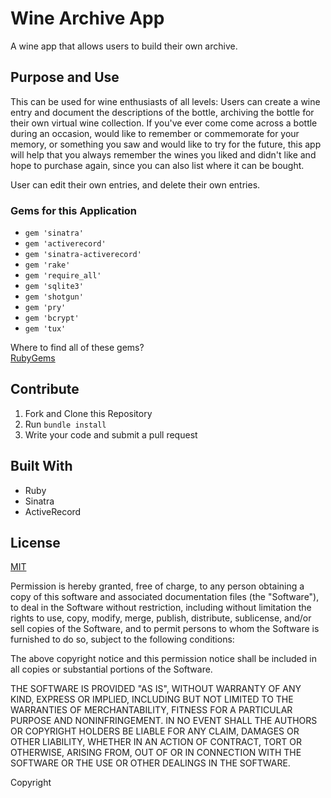 # Wine Archive App

A wine app that allows users to build their own archive.

## Purpose and Use

This can be used for wine enthusiasts of all levels: Users can create a wine entry and document the descriptions of the bottle, archiving the bottle for their own virtual wine collection. If you've ever come come across a bottle during an occasion, would like to remember or commemorate for your memory, or something you saw and would like to try for the future, this app will help that you always remember the wines you liked and didn't like and hope to purchase again, since you can also list where it can be bought.

User can edit their own entries, and delete their own entries.

### Gems for this Application
- `gem 'sinatra'`
- `gem 'activerecord'`
- `gem 'sinatra-activerecord'` 
- `gem 'rake'`
- `gem 'require_all'`
- `gem 'sqlite3'`
- `gem 'shotgun'`
- `gem 'pry'`
- `gem 'bcrypt'`
- `gem 'tux'`

Where to find all of these gems?  
[RubyGems](https://www.rubygems.org) 


## Contribute

1. Fork and Clone this Repository
2. Run `bundle install`
3. Write your code and submit a pull request


## Built With
- Ruby
- Sinatra
- ActiveRecord

## License
[MIT](https://choosealicense.com/licenses/mit/) 

Permission is hereby granted, free of charge, to any person obtaining a copy of this software and associated documentation files (the "Software"), to deal in the Software without restriction, including without limitation the rights to use, copy, modify, merge, publish, distribute, sublicense, and/or sell copies of the Software, and to permit persons to whom the Software is furnished to do so, subject to the following conditions:

The above copyright notice and this permission notice shall be included in all copies or substantial portions of the Software.

THE SOFTWARE IS PROVIDED "AS IS", WITHOUT WARRANTY OF ANY KIND, EXPRESS OR IMPLIED, INCLUDING BUT NOT LIMITED TO THE WARRANTIES OF MERCHANTABILITY, FITNESS FOR A PARTICULAR PURPOSE AND NONINFRINGEMENT. IN NO EVENT SHALL THE AUTHORS OR COPYRIGHT HOLDERS BE LIABLE FOR ANY CLAIM, DAMAGES OR OTHER LIABILITY, WHETHER IN AN ACTION OF CONTRACT, TORT OR OTHERWISE, ARISING FROM, OUT OF OR IN CONNECTION WITH THE SOFTWARE OR THE USE OR OTHER DEALINGS IN THE SOFTWARE.

Copyright <Y2021> <imcarissa>
